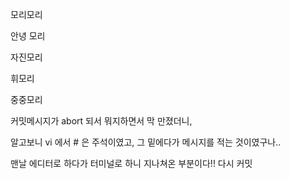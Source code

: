 모리모리

안녕 모리

자진모리

휘모리

중중모리

커밋메시지가 abort 되서 뭐지하면서 막 만졌더니,

알고보니 vi 에서 # 은 주석이였고, 그 밑에다가 메시지를 적는 것이였구나..

맨날 에디터로 하다가 터미널로 하니 지나쳐온 부분이다!! 다시 커밋